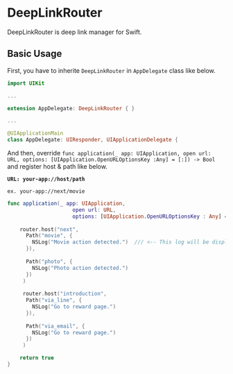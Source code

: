# DeepLinkRouter

DeepLinkRouter is deep link manager for Swift.


## Basic Usage

First, you have to inherite `DeepLinkRouter` in `AppDelegate` class like below.

```swift
import UIKit

...

extension AppDelegate: DeepLinkRouter { }

...

@UIApplicationMain
class AppDelegate: UIResponder, UIApplicationDelegate {

```

And then, override `func application(_ app: UIApplication, open url: URL, options: [UIApplication.OpenURLOptionsKey :Any] = [:]) -> Bool` and register host & path like below.

**`URL: your-app://host/path`**

`ex. your-app://next/movie`

```swift
func application(_ app: UIApplication,
                     open url: URL,
                     options: [UIApplication.OpenURLOptionsKey : Any] = [:]) -> Bool {
                
    router.host("next",
      Path("movie", {
        NSLog("Movie action detected.")  /// <-- This log will be displayed.
      }),
      
      Path("photo", {
        NSLog("Photo action detected.")
      })
     )
     
     router.host("introduction",
      Path("via_line", {
        NSLog("Go to reward page.")
      }),
      
      Path("via_email", {
        NSLog("Go to reward page.")
      })
     )

    return true
}
```
